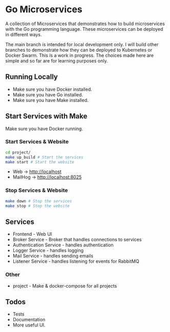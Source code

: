# Go Microservices

A collection of Microservices that demonstrates how to build microservices with the Go programming language. These microservices can be deployed in different ways.

The main branch is intended for local development only. I will build other branches to demonstrate how they can be deployed to Kubernetes or Docker Swarm. This is a work in progress. The choices made here are simple and so far are for learning purposes only.

## Running Locally

- Make sure you have Docker installed.
- Make sure you have Go installed.
- Make sure you have Make installed.

## Start Services with Make

Make sure you have Docker running.

### Start Services & Website

```bash
cd project/
make up_build # Start the services
make start # Start the website
```

- Web -> [http://localhost](http://localhost)
- MailHog -> [http://localhost:8025](http://localhost:8025)

### Stop Services & Website

```bash
make down # Stop the services
make stop # Stop the website
```

## Services

- Frontend - Web UI
- Broker Service - Broker that handles connections to services
- Authentication Service - handles authentication
- Logger Service - handles logging
- Mail Service - handles sending emails
- Listener Service - handles listening for events for RabbitMQ

### Other

- project - Make & docker-compose for all projects

## Todos

- Tests
- Documentation
- More useful UI.
